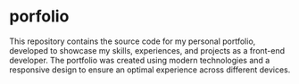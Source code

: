# porfolio
 This repository contains the source code for my personal portfolio, developed to showcase my skills, experiences, and projects as a front-end developer. The portfolio was created using modern technologies and a responsive design to ensure an optimal experience across different devices.
